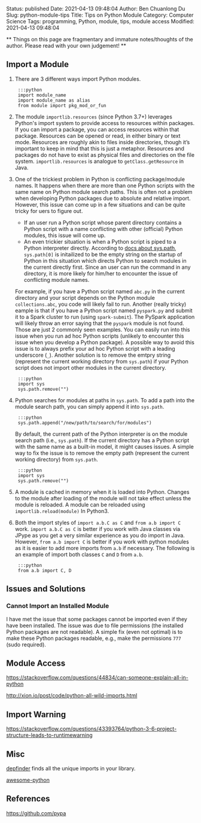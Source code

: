 Status: published
Date: 2021-04-13 09:48:04
Author: Ben Chuanlong Du
Slug: python-module-tips
Title: Tips on Python Module 
Category: Computer Science
Tags: programming, Python, module, tips, module access
Modified: 2021-04-13 09:48:04

**
Things on this page are
fragmentary and immature notes/thoughts of the author.
Please read with your own judgement!
**

## Import a Module

1. There are 3 different ways import Python modules.

        :::python
        import module_name
        import module_name as alias
        from module import pkg_mod_or_fun

2. The module `importlib.resources` (since Python 3.7+) leverages Python's import system to provide access to resources within packages. 
  If you can import a package, 
  you can access resources within that package. 
  Resources can be opened or read, in either binary or text mode.
  Resources are roughly akin to files inside directories, 
  though it’s important to keep in mind that this is just a metaphor. 
  Resources and packages do not have to exist as physical files and directories on the file system. 
  `importlib.resources` is analogue to `getClass.getResource` in Java.

1. One of the trickiest problem in Python is conflicting package/module names. 
    It happens when there are more than one Python scripts with the same name on Python module search paths.
    This is often not a problem when developing Python packages due to absolute and relative import.
    However, 
    this issue can come up in a few situations and can be quite tricky for uers to figure out.

    - If an user run a Python script whose parent directory contains a Python script with a name conflicting with other (official) Python modules,
        this issue will come up.
    - An even trickier situation is when a Python script is piped to a Python interpreter directly. 
        According to [docs about sys.path](https://docs.python.org/3/library/sys.html#sys.path),
        `sys.path[0]` is initailized to be the empty string on the startup of Python in this situation 
        which directs Python to search modules in the current directly first.
        Since an user can run the command in any directory, 
        it is more likely for him/her to encounter the issue of conflicting module names. 
    
    For example, 
    if you have a Python script named `abc.py` in the current directory 
    and your script depends on the Python module `collections.abc`,
    you code will likely fail to run. 
    Another (really tricky) eample is that if you have a Python script named `pyspark.py`
    and submit it to  a Spark cluster to run (using `spark-submit`).
    The PySpark application will likely throw an error saying that the `pyspark` module is not found.
    Those are just 2 commonly seen examples. 
    You can easily run into this issue when you run ad hoc Python scripts 
    (unlikely to encounter this issue when you develop a Python package).
    A possible way to avoid this issue is to always prefix your ad hoc Python script with a leading underscore (`_`).
    Another solution is to remove the emtpry string 
    (represent the current working directory from `sys.path`)
    if your Python script does not import other modules in the current directory.

        :::python
        import sys
        sys.path.remove("")

1. Python searches for modules at paths in `sys.path`.
    To add a path into the module search path,
    you can simply append it into `sys.path`.

        :::python
        sys.path.append("/new/path/to/search/for/modules")

    By default, 
    the current path of the Python interpreter is on the module search path (i.e., `sys.path`).
    If the current directory has a Python script 
    with the same name as a built-in model, 
    it might causes issues. 
    A simple way to fix the issue is to remove the empty path 
    (represent the current working directory)
    from `sys.path`.

        :::python
        import sys
        sys.path.remove("")

2. A module is cached in memory when it is loaded into Python.
    Changes to the module after loading of the module will not take effect
	unless the module is reloaded.
	A module can be reloaded using `importlib.reload(module)` In Python3.

3. Both the import styles of `import a.b.C as C`
    and `from a.b import C` work.
    `import a.b.C as C` is better if you work with Java classes via JPype
    as you get a very similar experience as you do import in Java.
    However, 
    `from a.b import C` is better if you work with python modules
    as it is easier to add more imports from `a.b` if necessary.
    The following is an example of import both classes `C` and `D` from `a.b`.

        :::python
        from a.b import C, D

## Issues and Solutions

### Cannot Import an Installed Module

I have met the issue that some packages cannot be imported even if they have been installed.
The issue was due to file permissions (the installed Python packages are not readable).
A simple fix (even not optimal) is to make these Python packages readable, 
e.g., make the permissions `777` (sudo required).

## Module Access

https://stackoverflow.com/questions/44834/can-someone-explain-all-in-python

http://xion.io/post/code/python-all-wild-imports.html



## Import Warning

https://stackoverflow.com/questions/43393764/python-3-6-project-structure-leads-to-runtimewarning


## Misc

[depfinder](https://github.com/ericdill/depfinder) finds all the unique imports in your library.

[awesome-python](https://github.com/uhub/awesome-python)

## References 

https://github.com/pypa